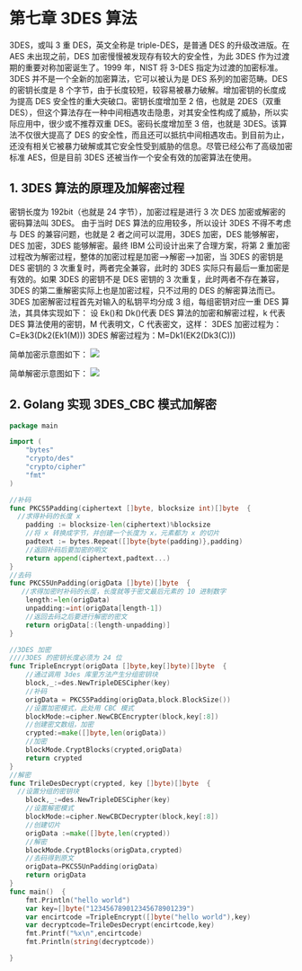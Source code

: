 # 第七章 3DES 算法

3DES，或叫 3 重 DES，英文全称是 triple-DES，是普通 DES 的升级改进版。在 AES 未出现之前，DES 加密慢慢被发现存有较大的安全性，为此 3DES 作为过渡期的重要对称加密诞生了。1999 年，NIST 将 3-DES 指定为过渡的加密标准。
3DES 并不是一个全新的加密算法，它可以被认为是 DES 系列的加密范畴。DES 的密钥长度是 8 个字节，由于长度较短，较容易被暴力破解。增加密钥的长度成为提高 DES 安全性的重大突破口。密钥长度增加至 2 倍，也就是 2DES（双重 DES），但这个算法存在一种中间相遇攻击隐患，对其安全性构成了威胁，所以实际应用中，很少或不推荐双重 DES。密码长度增加至 3 倍，也就是 3DES。该算法不仅很大提高了 DES 的安全性，而且还可以抵抗中间相遇攻击。到目前为止，还没有相关它被暴力破解或其它安全性受到威胁的信息。尽管已经公布了高级加密标准 AES，但是目前 3DES 还被当作一个安全有效的加密算法在使用。

## 1\. 3DES 算法的原理及加解密过程

密钥长度为 192bit（也就是 24 字节），加密过程是进行 3 次 DES 加密或解密的密码算法叫 3DES。
由于当时 DES 算法的应用较多，所以设计 3DES 不得不考虑与 DES 的兼容问题，也就是 2 者之间可以混用，3DES 加密，DES 能够解密，DES 加密，3DES 能够解密。最终 IBM 公司设计出来了合理方案，将第 2 重加密过程改为解密过程，整体的加密过程是加密-->解密-->加密，当 3DES 的密钥是 DES 密钥的 3 次重复时，两者完全兼容，此时的 3DES 实际只有最后一重加密是有效的。如果 3DES 的密钥不是 DES 密钥的 3 次重复，此时两者不存在兼容，3DES 的第二重解密实际上也是加密过程，只不过用的 DES 的解密算法而已。
3DES 加密解密过程首先对输入的私钥平均分成 3 组，每组密钥对应一重 DES 算法，其具体实现如下：
设 Ek()和 Dk()代表 DES 算法的加密和解密过程，k 代表 DES 算法使用的密钥，M 代表明文，C 代表密文，这样：
3DES 加密过程为：C=Ek3(Dk2(Ek1(M)))
3DES 解密过程为：M=Dk1(EK2(Dk3(C)))

简单加密示意图如下：
![](img/9a514009c1f5e06638ec9522edb4ac10.jpg)

简单解密示意图如下：
![](img/20cc87d759bb1596b122e55d520e9640.jpg)

## 2\. Golang 实现 3DES_CBC 模式加解密

```go
package main

import (
    "bytes"
    "crypto/des"
    "crypto/cipher"
    "fmt"
)

//补码
func PKCS5Padding(ciphertext []byte, blocksize int)[]byte  {
  //求得补码的长度 x
    padding := blocksize-len(ciphertext)%blocksize
    //将 x 转换成字节，并创建一个长度为 x，元素都为 x 的切片
    padtext := bytes.Repeat([]byte{byte(padding)},padding)
    //返回补码后要加密的明文
    return append(ciphertext,padtext...)
}
//去码
func PKCS5UnPadding(origData []byte)[]byte  {
   //求得加密时补码的长度，长度就等于密文最后元素的 10 进制数字
    length:=len(origData)
    unpadding:=int(origData[length-1])
    //返回去码之后要进行解密的密文
    return origData[:(length-unpadding)]
}

//3DES 加密
////3DES 的密钥长度必须为 24 位
func TripleEncrypt(origData []byte,key[]byte)[]byte  {
    //通过调用 3des 库里方法产生分组密钥块
    block,_:=des.NewTripleDESCipher(key)
    //补码
    origData = PKCS5Padding(origData,block.BlockSize())
    //设置加密模式，此处用 CBC 模式
    blockMode:=cipher.NewCBCEncrypter(block,key[:8])
    //创建密文数组，加密
    crypted:=make([]byte,len(origData))
    //加密
    blockMode.CryptBlocks(crypted,origData)
    return crypted
}
//解密
func TrileDesDecrypt(crypted, key []byte)[]byte  {
  //设置分组的密钥块
    block,_:=des.NewTripleDESCipher(key)
    //设置解密模式
    blockMode:=cipher.NewCBCDecrypter(block,key[:8])
    //创建切片
    origData :=make([]byte,len(crypted))
    //解密
    blockMode.CryptBlocks(origData,crypted)
    //去码得到原文
    origData=PKCS5UnPadding(origData)
    return origData
}
func main()  {
    fmt.Println("hello world")
    var key=[]byte("123456789012345678901239")
    var encirtcode =TripleEncrypt([]byte("hello world"),key)
    var decryptcode=TrileDesDecrypt(encirtcode,key)
    fmt.Printf("%x\n",encirtcode)
    fmt.Println(string(decryptcode))

} 
```